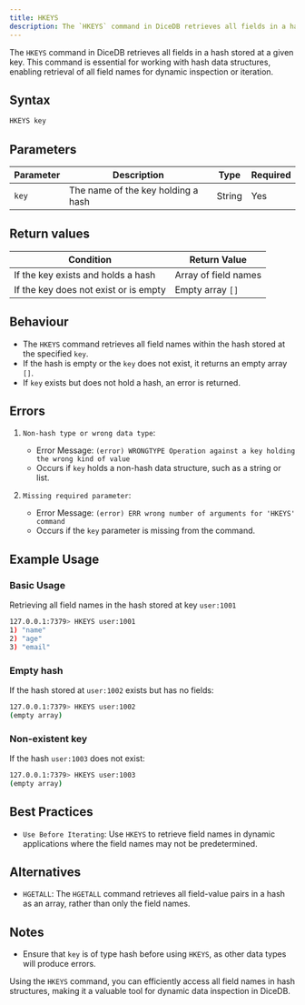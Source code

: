```yaml
---
title: HKEYS
description: The `HKEYS` command in DiceDB retrieves all fields in a hash stored at a given key. This command is essential for working with hash data structures, enabling retrieval of all field names for dynamic inspection or iteration.
---
```


The `HKEYS` command in DiceDB retrieves all fields in a hash stored at a given key. This command is essential for working with hash data structures, enabling retrieval of all field names for dynamic inspection or iteration.

## Syntax

```bash
HKEYS key
```

## Parameters

| Parameter | Description                        | Type   | Required |
|-----------|------------------------------------|--------|----------|
| `key`     | The name of the key holding a hash | String | Yes      |

## Return values

| Condition                                      | Return Value                                      |
|------------------------------------------------|---------------------------------------------------|
| If the key exists and holds a hash             | Array of field names                              |
| If the key does not exist or is empty          | Empty array `[]`                                  |

## Behaviour

- The `HKEYS` command retrieves all field names within the hash stored at the specified `key`.
- If the hash is empty or the `key` does not exist, it returns an empty array `[]`.
- If `key` exists but does not hold a hash, an error is returned.

## Errors

1. `Non-hash type or wrong data type`:

   - Error Message: `(error) WRONGTYPE Operation against a key holding the wrong kind of value`
   - Occurs if `key` holds a non-hash data structure, such as a string or list.

2. `Missing required parameter`:

   - Error Message: `(error) ERR wrong number of arguments for 'HKEYS' command`
   - Occurs if the `key` parameter is missing from the command.

## Example Usage

### Basic Usage

Retrieving all field names in the hash stored at key `user:1001`

```bash
127.0.0.1:7379> HKEYS user:1001
1) "name"
2) "age"
3) "email"
```

### Empty hash

If the hash stored at `user:1002` exists but has no fields:

```bash
127.0.0.1:7379> HKEYS user:1002
(empty array)
```

### Non-existent key

If the hash `user:1003` does not exist:

```bash
127.0.0.1:7379> HKEYS user:1003
(empty array)
```

## Best Practices

- `Use Before Iterating`: Use `HKEYS` to retrieve field names in dynamic applications where the field names may not be predetermined.

## Alternatives

- `HGETALL`: The `HGETALL` command retrieves all field-value pairs in a hash as an array, rather than only the field names.

## Notes

- Ensure that `key` is of type hash before using `HKEYS`, as other data types will produce errors.

Using the `HKEYS` command, you can efficiently access all field names in hash structures, making it a valuable tool for dynamic data inspection in DiceDB.